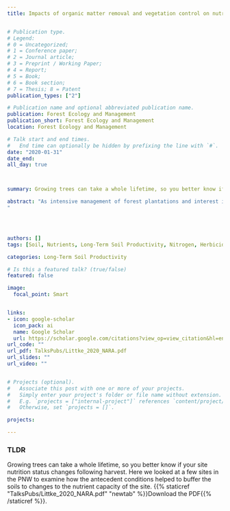```yaml
---
title: Impacts of organic matter removal and vegetation control on nutrition and growth of Douglas-fir at three Pacific Northwestern Long-Term Soil Productivity sites


# Publication type.
# Legend: 
# 0 = Uncategorized; 
# 1 = Conference paper; 
# 2 = Journal article;
# 3 = Preprint / Working Paper; 
# 4 = Report; 
# 5 = Book; 
# 6 = Book section;
# 7 = Thesis; 8 = Patent
publication_types: ["2"]

# Publication name and optional abbreviated publication name.
publication: Forest Ecology and Management
publication_short: Forest Ecology and Management
location: Forest Ecology and Management

# Talk start and end times.
#   End time can optionally be hidden by prefixing the line with `#`.
date: "2020-01-31"
date_end: 
all_day: true



summary: Growing trees can take a whole lifetime, so you better know if your site nutrition status changes following harvest. Here we looked at a few sites in the PNW to examine how the antecedent conditions helped to buffer the soils to changes to the nutrient capacity of the site.

abstract: "As intensive management of forest plantations and interest in harvesting biomass for energy continue to in- crease, there is a need to investigate the longer-term effects of harvest-related disturbances and intensive treatments on soil and site productivity. This research focused on three Pacific Northwestern Douglas-fir soil productivity studies around 15 years since harvest that spanned a range in soil nutrients: high soil N and low base cations (Fall River), low soil N and base cations (Matlock), and high soil N and base cations (Molalla). The studies, which had similar organic matter and vegetation control treatments, were compared for differences in belowground and aboveground nutrients as well as differences in periodic stand volume growth. Five years of annual vegetation control (AVC) resulted in the greatest losses of belowground N and base cations compared to one year of vegetation control (IVC) at planting, but also resulted in significantly greater stand volume growth at Fall River and Matlock. Whole tree removal (WT) resulted in lower soil NO3− at Fall River but greater soil NO3− at Matlock due to greater colonization by N-fixing Scotch broom. There was also a decrease in soil exchangeable K due to WT and WT plus coarse woody debris removal (WT + ) at Fall River, which had the lowest initial soil exchangeable K. There was either no effect (Matlock and Molalla) (0–15 years) or a decrease (Fall River) (0–5 years) in stand volume growth due to WT removal. At Fall River, WT, WT+, and AVC treatments had no detectable effect on volume growth from 10 to 15 years. Overall, longer-term effects of organic matter removals and vegetation control on soil and site productivity were variable at each site due to pre-treatment soil nutrition and competition from understory vegetation.
"




authors: []
tags: [Soil, Nutrients, Long-Term Soil Productivity, Nitrogen, Herbicide, Douglas-fir, PNW]

categories: Long-Term Soil Productivity

# Is this a featured talk? (true/false)
featured: false

image: 
  focal_point: Smart


links:
- icon: google-scholar 
  icon_pack: ai
  name: Google Scholar
  url: https://scholar.google.com/citations?view_op=view_citation&hl=en&user=miYEsFoAAAAJ&citation_for_view=miYEsFoAAAAJ:hqOjcs7Dif8C
url_code: ""
url_pdf: TalksPubs/Littke_2020_NARA.pdf
url_slides: ""
url_video: ""


# Projects (optional).
#   Associate this post with one or more of your projects.
#   Simply enter your project's folder or file name without extension.
#   E.g. `projects = ["internal-project"]` references `content/project/deep-learning/index.md`.
#   Otherwise, set `projects = []`.

projects:

---
```


### TLDR
Growing trees can take a whole lifetime, so you better know if your site nutrition status changes following harvest. Here we looked at a few sites in the PNW to examine how the antecedent conditions helped to buffer the soils to changes to the nutrient capacity of the site. {{% staticref "TalksPubs/Littke_2020_NARA.pdf" "newtab" %}}Download the PDF{{% /staticref %}}. 
